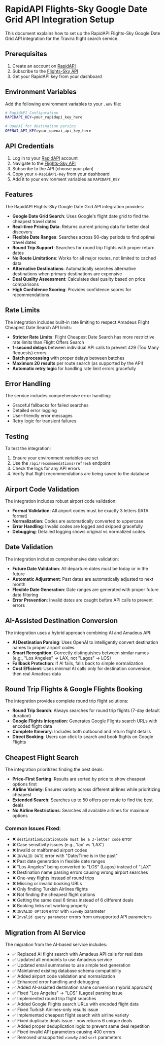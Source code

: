 # RapidAPI Flights-Sky Google Date Grid API Integration Setup

This document explains how to set up the RapidAPI Flights-Sky Google Date Grid API integration for the Travira flight search service.

## Prerequisites

1. Create an account on [RapidAPI](https://rapidapi.com/)
2. Subscribe to the [Flights-Sky API](https://rapidapi.com/ntd119/api/flights-sky)
3. Get your RapidAPI key from your dashboard

## Environment Variables

Add the following environment variables to your `.env` file:

```bash
# RapidAPI Configuration
RAPIDAPI_KEY=your_rapidapi_key_here

# OpenAI for destination parsing
OPENAI_API_KEY=your_openai_api_key_here
```

## API Credentials

1. Log in to your [RapidAPI](https://rapidapi.com/) account
2. Navigate to the [Flights-Sky API](https://rapidapi.com/ntd119/api/flights-sky)
3. Subscribe to the API (choose your plan)
4. Copy your `X-RapidAPI-Key` from your dashboard
5. Add it to your environment variables as `RAPIDAPI_KEY`

## Features

The RapidAPI Flights-Sky Google Date Grid API integration provides:

- **Google Date Grid Search**: Uses Google's flight date grid to find the cheapest travel dates
- **Real-time Pricing Data**: Returns current pricing data for better deal discovery
- **Flexible Date Ranges**: Searches across 90-day periods to find optimal travel dates
- **Round Trip Support**: Searches for round trip flights with proper return dates
- **No Route Limitations**: Works for all major routes, not limited to cached data
- **Alternative Destinations**: Automatically searches alternative destinations when primary destinations are expensive
- **Deal Quality Assessment**: Calculates deal quality based on price comparisons
- **High Confidence Scoring**: Provides confidence scores for recommendations

## Rate Limits

The integration includes built-in rate limiting to respect Amadeus Flight Cheapest Date Search API limits:
- **Stricter Rate Limits**: Flight Cheapest Date Search has more restrictive rate limits than Flight Offers Search
- **1-second delays** between individual API calls to prevent 429 (Too Many Requests) errors
- **Batch processing** with proper delays between batches
- **Maximum 20 results** per route search (as supported by the API)
- **Automatic retry logic** for handling rate limit errors gracefully

## Error Handling

The service includes comprehensive error handling:
- Graceful fallbacks for failed searches
- Detailed error logging
- User-friendly error messages
- Retry logic for transient failures

## Testing

To test the integration:

1. Ensure your environment variables are set
2. Use the `/api/recommendations/refresh` endpoint
3. Check the logs for any API errors
4. Verify that flight recommendations are being saved to the database

## Airport Code Validation

The integration includes robust airport code validation:
- **Format Validation**: All airport codes must be exactly 3 letters (IATA format)
- **Normalization**: Codes are automatically converted to uppercase
- **Error Handling**: Invalid codes are logged and skipped gracefully
- **Debugging**: Detailed logging shows original vs normalized codes

## Date Validation

The integration includes comprehensive date validation:
- **Future Date Validation**: All departure dates must be today or in the future
- **Automatic Adjustment**: Past dates are automatically adjusted to next month
- **Flexible Date Generation**: Date ranges are generated with proper future date filtering
- **Error Prevention**: Invalid dates are caught before API calls to prevent errors

## AI-Assisted Destination Conversion

The integration uses a hybrid approach combining AI and Amadeus API:
- **AI Destination Parsing**: Uses OpenAI to intelligently convert destination names to proper airport codes
- **Smart Recognition**: Correctly distinguishes between similar names (e.g., "Los Angeles" → LAX, not "Lagos" → LOS)
- **Fallback Protection**: If AI fails, falls back to simple normalization
- **Cost Efficient**: Uses minimal AI calls only for destination conversion, then real Amadeus data

## Round Trip Flights & Google Flights Booking

The integration provides complete round trip flight solutions:
- **Round Trip Search**: Always searches for round trip flights (7-day default duration)
- **Google Flights Integration**: Generates Google Flights search URLs with encoded flight data
- **Complete Itinerary**: Includes both outbound and return flight details
- **Direct Booking**: Users can click to search and book flights on Google Flights

## Cheapest Flight Search

The integration prioritizes finding the best deals:
- **Price-First Sorting**: Results are sorted by price to show cheapest options first
- **Airline Variety**: Ensures variety across different airlines while prioritizing cheapest
- **Extended Search**: Searches up to 50 offers per route to find the best deals
- **No Airline Restrictions**: Searches all available airlines for maximum options

### Common Issues Fixed:
- ❌ `destinationLocationCode must be a 3-letter code` error
- ❌ Case sensitivity issues (e.g., 'lax' vs 'LAX')
- ❌ Invalid or malformed airport codes
- ❌ `INVALID DATE` error with "Date/Time is in the past"
- ❌ Past date generation in flexible date ranges
- ❌ "Los Angeles" being converted to "LOS" (Lagos) instead of "LAX"
- ❌ Destination name parsing errors causing wrong airport searches
- ❌ One-way flights instead of round trips
- ❌ Missing or invalid booking URLs
- ❌ Only finding Turkish Airlines flights
- ❌ Not finding the cheapest flight options
- ❌ Getting the same deal 6 times instead of 6 different deals
- ❌ Booking links not working properly
- ❌ `INVALID OPTION` error with `viewBy` parameter
- ❌ `Invalid query parameter` errors from unsupported API parameters

## Migration from AI Service

The migration from the AI-based service includes:
- ✅ Replaced AI flight search with Amadeus API calls for real data
- ✅ Updated all endpoints to use Amadeus service
- ✅ Updated email summaries to use simple text generation
- ✅ Maintained existing database schema compatibility
- ✅ Added airport code validation and normalization
- ✅ Enhanced error handling and debugging
- ✅ Added AI-assisted destination name conversion (hybrid approach)
- ✅ Fixed "Los Angeles" → "LOS" (Lagos) parsing issue
- ✅ Implemented round trip flight searches
- ✅ Added Google Flights search URLs with encoded flight data
- ✅ Fixed Turkish Airlines-only results issue
- ✅ Implemented cheapest flight search with airline variety
- ✅ Fixed duplicate deals issue - now returns 6 unique deals
- ✅ Added proper deduplication logic to prevent same deal repetition
- ✅ Fixed invalid API parameters causing 400 errors
- ✅ Removed unsupported `viewBy` and `sort` parameters
